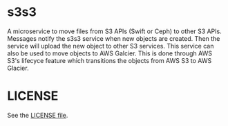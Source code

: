 s3s3
====

A microservice to move files from S3 APIs (Swift or Ceph) to other S3 APIs. Messages notify the s3s3 service when new objects are created. Then the service will upload the new object to other S3 services. This service can also be used to move objects to AWS Galcier. This is done through AWS S3's lifecyce feature which transitions the objects from AWS S3 to AWS Glacier.

# LICENSE #

See the [LICENSE file](/LICENSE).
